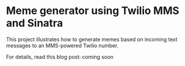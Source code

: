 Meme generator using Twilio MMS and Sinatra
===========================================

This project illustrates how to generate memes based on incoming text messages to an MMS-powered Twilio number.

For details, read this blog post: coming soon
